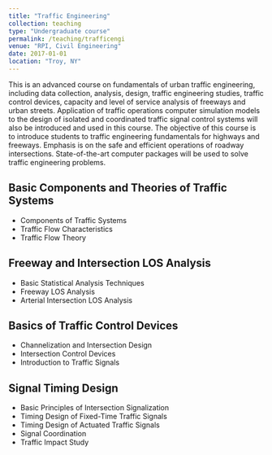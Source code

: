 ```yaml
---
title: "Traffic Engineering"
collection: teaching
type: "Undergraduate course"
permalink: /teaching/trafficengi
venue: "RPI, Civil Engineering"
date: 2017-01-01
location: "Troy, NY"
---
```


This is an advanced course on fundamentals of urban traffic engineering, including data collection, analysis, design, traffic engineering studies, traffic control devices, capacity and level of service analysis of freeways and urban streets. Application of traffic operations computer simulation models to the design of isolated and coordinated traffic signal control systems will also be introduced and used in this course. The objective of this course is to introduce students to traffic engineering fundamentals for highways and freeways. Emphasis is on the safe and efficient operations of roadway intersections. State-of-the-art computer packages will be used to solve traffic engineering problems. 

Basic Components and Theories of Traffic Systems
----
- Components of Traffic Systems
- Traffic Flow Characteristics
- Traffic Flow Theory

Freeway and Intersection LOS Analysis 
----
- Basic Statistical Analysis Techniques
- Freeway LOS Analysis
- Arterial Intersection LOS Analysis

Basics of Traffic Control Devices
----
- Channelization and Intersection Design
- Intersection Control Devices
- Introduction to Traffic Signals

Signal Timing Design
----
- Basic Principles of Intersection Signalization
- Timing Design of Fixed-Time Traffic Signals
- Timing Design of Actuated Traffic Signals
- Signal Coordination
- Traffic Impact Study

